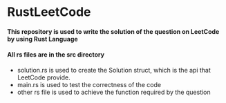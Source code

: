 # RustLeetCode

#### This repository is used to write the solution of the question on LeetCode by using Rust Language
#### All rs files are in the src directory
- solution.rs is used to create the Solution struct, which is the api that LeetCode provide.
- main.rs is used to test the correctness of the code
- other rs file is used to achieve the function required by the question
